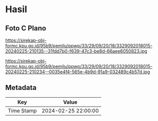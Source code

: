 # Hasil

## Foto C Plano

https://sirekap-obj-formc.kpu.go.id/95b9/pemilu/ppwp/33/29/09/20/18/3329092018015-20240225-210135--31fdd7b0-f639-47c3-be8d-66aee6050823.jpg

https://sirekap-obj-formc.kpu.go.id/95b9/pemilu/ppwp/33/29/09/20/18/3329092018015-20240225-210234--0035e4f4-565e-4b9d-91a9-032489c4b57d.jpg


## Metadata

| Key        | Value               |
| ---------- | ------------------- |
| Time Stamp | 2024-02-25 22:00:00 |



